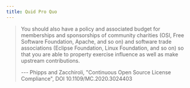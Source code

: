 ```yaml
---
title: Quid Pro Quo
---
```


> You should also have a policy and associated budget for memberships and sponsorships of community charities (OSI, Free Software Foundation, Apache, and so on) and software trade associations (Eclipse Foundation, Linux Foundation, and so on) so that you are able to property exercise influence as well as make upstream contributions.
>
> --- Phipps and Zacchiroli, "Continuous Open Source License Compliance", DOI 10.1109/MC.2020.3024403
